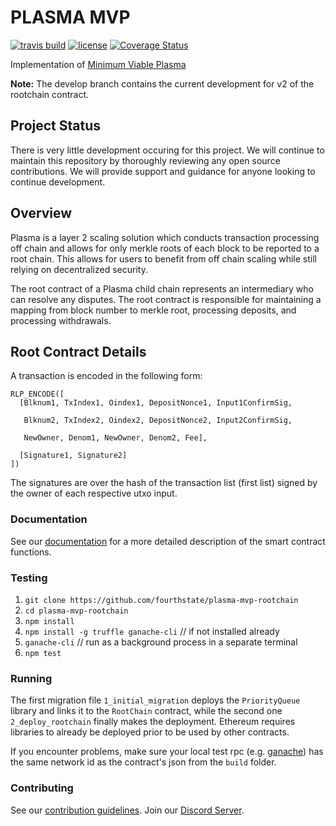 # PLASMA MVP

[![travis build](https://travis-ci.org/FourthState/plasma-mvp-rootchain.svg?branch=master)](https://travis-ci.org/FourthState/plasma-mvp-rootchain)
[![license](https://img.shields.io/github/license/FourthState/plasma-mvp-rootchain.svg)](https://github.com/FourthState/plasma-mvp-rootchain/blob/master/LICENSE)
[![Coverage Status](https://coveralls.io/repos/github/FourthState/plasma-mvp-rootchain/badge.svg?branch=master)](https://coveralls.io/github/FourthState/plasma-mvp-rootchain?branch=master)

Implementation of [Minimum Viable Plasma](https://ethresear.ch/t/minimal-viable-plasma/426)

**Note:** The develop branch contains the current development for v2 of the rootchain contract.

## Project Status
There is very little development occuring for this project.
We will continue to maintain this repository by thoroughly reviewing any open source contributions.
We will provide support and guidance for anyone looking to continue development.

## Overview
Plasma is a layer 2 scaling solution which conducts transaction processing off chain and allows for only merkle roots of each block to be reported to a root chain. This allows for users to benefit from off chain scaling while still relying on decentralized security.

The root contract of a Plasma child chain represents an intermediary who can resolve any disputes. The root contract is responsible for maintaining a mapping from block number to merkle root, processing deposits, and processing withdrawals.

## Root Contract Details
A transaction is encoded in the following form:

```
RLP_ENCODE([
  [Blknum1, TxIndex1, Oindex1, DepositNonce1, Input1ConfirmSig,

   Blknum2, TxIndex2, Oindex2, DepositNonce2, Input2ConfirmSig,

   NewOwner, Denom1, NewOwner, Denom2, Fee],

  [Signature1, Signature2]
])
```
The signatures are over the hash of the transaction list (first list) signed by the owner of each respective utxo input.

### Documentation

See our [documentation](https://github.com/FourthState/plasma-mvp-rootchain/blob/master/docs/plasmaMVPFunctions.md) for a more detailed description of the smart contract functions.

### Testing
1. ``git clone https://github.com/fourthstate/plasma-mvp-rootchain``
2. ``cd plasma-mvp-rootchain``
3. ``npm install``
4. ``npm install -g truffle ganache-cli``  // if not installed already
5. ``ganache-cli`` // run as a background process in a separate terminal
6. ``npm test``

### Running
The first migration file `1_initial_migration` deploys the `PriorityQueue` library and links it to the `RootChain` contract, while the second one `2_deploy_rootchain` finally makes the deployment. Ethereum requires libraries to already be deployed prior to be used by other contracts.

If you encounter problems, make sure your local test rpc (e.g. [ganache](https://github.com/trufflesuite/ganache-core)) has the same network id as the contract's json from the `build` folder.

### Contributing

See our [contribution guidelines](https://github.com/FourthState/plasma-mvp-rootchain/blob/master/CONTRIBUTING.md). Join our [Discord Server](https://discord.gg/YTB5A4P).
